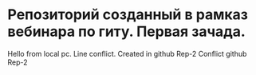 # Репозиторий созданный в рамказ вебинара по гиту. Первая зачада.

Hello from local pc.
Line conflict. Created in github Rep-2
Conflict github Rep-2
